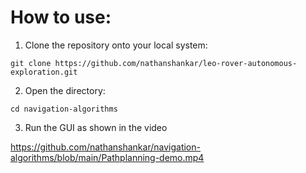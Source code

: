 # How to use:
1. Clone the repository onto your local system:
```console
git clone https://github.com/nathanshankar/leo-rover-autonomous-exploration.git
```
2. Open the directory:
```console
cd navigation-algorithms
```
3. Run the GUI as shown in the video

https://github.com/nathanshankar/navigation-algorithms/blob/main/Pathplanning-demo.mp4
